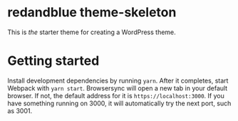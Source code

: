 # redandblue theme-skeleton
This is _the_ starter theme for creating a WordPress theme.

# Getting started
Install development dependencies by running `yarn`. After it completes, start Webpack with `yarn start`. Browsersync will open a new tab in your default browser. If not, the default address for it is `https://localhost:3000`. If you have something running on 3000, it will automatically try the next port, such as 3001.
